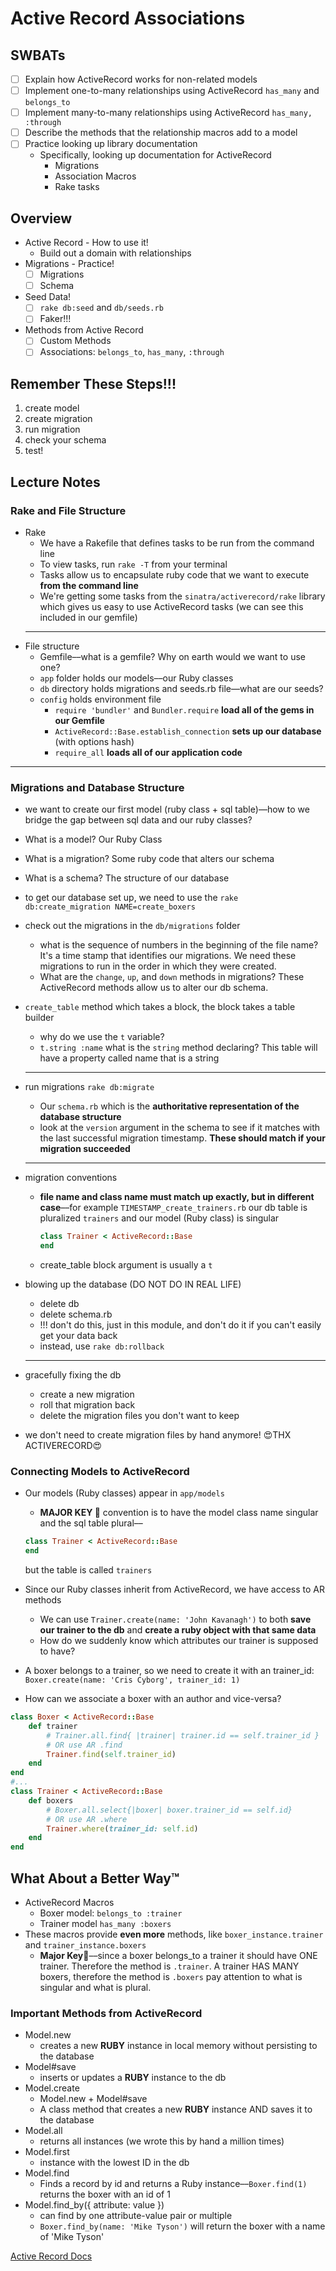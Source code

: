 Active Record Associations
==========================

## SWBATs

* [ ] Explain how ActiveRecord works for non-related models
* [ ] Implement one-to-many relationships using ActiveRecord `has_many` and `belongs_to`
* [ ] Implement many-to-many relationships using ActiveRecord `has_many, :through`
* [ ] Describe the methods that the relationship macros add to a model
* [ ] Practice looking up library documentation
	* Specifically, looking up documentation for ActiveRecord
		* Migrations
		* Association Macros
		* Rake tasks

## Overview

- Active Record - How to use it!
	- Build out a domain with relationships
- Migrations - Practice!
	- [ ] Migrations
	- [ ] Schema
- Seed Data!
	- [ ] `rake db:seed` and `db/seeds.rb`
	- [ ] Faker!!!
- Methods from Active Record
	- [ ] Custom Methods
	- [ ] Associations: `belongs_to`, `has_many`, `:through`

## Remember These Steps!!!

1. create model
2. create migration
3. run migration
4. check your schema
5. test!

## Lecture Notes

### Rake and File Structure

- Rake
	- We have a Rakefile that defines tasks to be run from the command line
	- To view tasks, run `rake -T` from your terminal
	- Tasks allow us to encapsulate ruby code that we want to execute **from the command line**
	- We're getting some tasks from the `sinatra/activerecord/rake` library which gives us easy to use ActiveRecord tasks (we can see this included in our gemfile)
	***
- File structure
	- Gemfile––what is a gemfile? Why on earth would we want to use one?
	- `app` folder holds our models––our Ruby classes
	- `db` directory holds migrations and seeds.rb file––what are our seeds?
	- `config` holds environment file
		- `require 'bundler'` and `Bundler.require` **load all of the gems in our Gemfile**
		- `ActiveRecord::Base.establish_connection` **sets up our database** (with options hash)
		- `require_all` **loads all of our application code**

---

### Migrations and Database Structure

- we want to create our first model \(ruby class + sql table\)––how to we bridge the gap between sql data and our ruby classes?
- What is a model? Our Ruby Class
- What is a migration? Some ruby code that alters our schema
- What is a schema? The structure of our database
- to get our database set up, we need to use the `rake db:create_migration NAME=create_boxers`
- check out the migrations in the `db/migrations` folder

	- what is the sequence of numbers in the beginning of the file name? It's a time stamp that identifies our migrations. We need these migrations to run in the order in which they were created.
	- What are the `change`, `up`, and `down` methods in migrations? These ActiveRecord methods allow us to alter our db schema.

- `create_table` method which takes a block, the block takes a table builder

	- why do we use the `t` variable?
	- `t.string :name` what is the `string` method declaring? This table will have a property called name that is a string

	***

- run migrations `rake db:migrate`

	- Our `schema.rb` which is the **authoritative representation of the database structure**
	- look at the `version` argument in the schema to see if it matches with the last successful migration timestamp. **These should match if your migration succeeded**

	***

- migration conventions

	- **file name and class name must match up exactly, but in different case**––for example `TIMESTAMP_create_trainers.rb` our db table is pluralized `trainers` and our model (Ruby class) is singular

		```ruby
		class Trainer < ActiveRecord::Base
		end
		```

	- create_table block argument is usually a `t`

- blowing up the database (DO NOT DO IN REAL LIFE)
	- delete db
	- delete schema.rb
	- !!! don't do this, just in this module, and don't do it if you can't easily get your data back
	- instead, use `rake db:rollback`
	***
- gracefully fixing the db
	- create a new migration
	- roll that migration back
	- delete the migration files you don't want to keep
- we don't need to create migration files by hand anymore! 😍THX ACTIVERECORD😍

### Connecting Models to ActiveRecord

- Our models (Ruby classes) appear in `app/models`
	- **MAJOR KEY 🔑** convention is to have the model class name singular and the sql table plural––
	```ruby
	class Trainer < ActiveRecord::Base
	end
	```
	but the table is called `trainers`
- Since our Ruby classes inherit from ActiveRecord, we have access to AR methods

	- We can use `Trainer.create(name: 'John Kavanagh')` to both **save our trainer to the db** and **create a ruby object with that same data**
	- How do we suddenly know which attributes our trainer is supposed to have?

- A boxer belongs to a trainer, so we need to create it with an trainer_id: `Boxer.create(name: 'Cris Cyborg', trainer_id: 1)`

- How can we associate a boxer with an author and vice-versa?

```ruby
class Boxer < ActiveRecord::Base
	def trainer
		# Trainer.all.find{ |trainer| trainer.id == self.trainer_id }
		# OR use AR .find
		Trainer.find(self.trainer_id)
	end
end
#...
class Trainer < ActiveRecord::Base
	def boxers
		# Boxer.all.select{|boxer| boxer.trainer_id == self.id}
		# OR use AR .where
		Trainer.where(trainer_id: self.id)
	end
end
```

## What About a Better Way™️

- ActiveRecord Macros
	- Boxer model: `belongs_to :trainer`
	- Trainer model `has_many :boxers`
- These macros provide **even more** methods, like `boxer_instance.trainer` and `trainer_instance.boxers`
	- **Major Key🔑**––since a boxer belongs_to a trainer it should have ONE trainer. Therefore the method is `.trainer`. A trainer HAS MANY boxers, therefore the method is `.boxers` pay attention to what is singular and what is plural.

### Important Methods from ActiveRecord

- Model.new
	- creates a new **RUBY** instance in local memory without persisting to the database
- Model\#save
	- inserts or updates a **RUBY** instance to the db
- Model.create
	- Model.new + Model\#save
	- A class method that creates a new **RUBY** instance AND saves it to the database
- Model.all
	- returns all instances (we wrote this by hand a million times)
- Model.first
	- instance with the lowest ID in the db
- Model.find
	- Finds a record by id and returns a Ruby instance––`Boxer.find(1)` returns the boxer with an id of 1
- Model.find_by\({ attribute: value }\)
	- can find by one attribute-value pair or multiple
	- `Boxer.find_by(name: 'Mike Tyson')` will return the boxer with a name of 'Mike Tyson'

[Active Record Docs](http://edgeguides.rubyonrails.org/active_record_migrations.html#using-the-up-down-methods)
